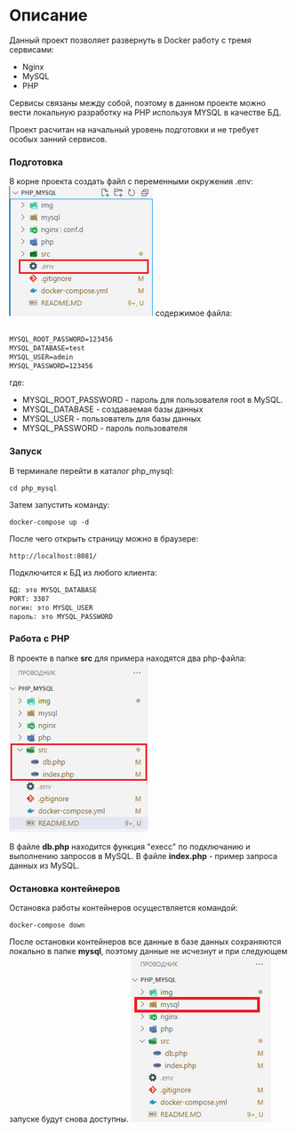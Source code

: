 # Описание

Данный проект позволяет развернуть в Docker  работу с тремя сервисами:
 - Nginx
 - MySQL
 - PHP

Сервисы связаны между собой, поэтому в данном проекте можно вести локальную разработку на PHP используя MYSQL в качестве БД.

Проект расчитан на начальный уровень подготовки и не требует особых занний сервисов.

### Подготовка

В корне проекта создать файл с переменными окружения .env:
![.env](./img/1.png)
содержимое файла:
```

MYSQL_ROOT_PASSWORD=123456
MYSQL_DATABASE=test
MYSQL_USER=admin
MYSQL_PASSWORD=123456
```
где:
 - MYSQL_ROOT_PASSWORD - пароль для пользователя root в MySQL.
 - MYSQL_DATABASE - создаваемая базы данных
 - MYSQL_USER - пользователь для базы данных
 - MYSQL_PASSWORD - пароль пользователя

### Запуск

В терминале перейти в каталог php_mysql:

    cd php_mysql

Затем запустить команду:

    docker-compose up -d

После чего открыть страницу можно в браузере:

    http://localhost:8081/

Подключится к БД из любого клиента: 

    БД: это MYSQL_DATABASE
    PORT: 3307
    логин: это MYSQL_USER
    пароль: это MYSQL_PASSWORD

### Работа с PHP

В проекте в папке **src** для примера находятся два php-файла:
![.env](./img/2.png)

В файле **db.php** находится функция "execc" по подключанию и выполнению запросов в MySQL.
В файле **index.php** - пример запроса данных из MySQL.

### Остановка контейнеров

Остановка работы контейнеров осуществляется командой:

    docker-compose down

После остановки контейнеров все данные в базе данных сохраняются локально в папке **mysql**, поэтому данные не исчезнут и при следующем запуске будут снова доступны.
![.env](./img/3.png)
